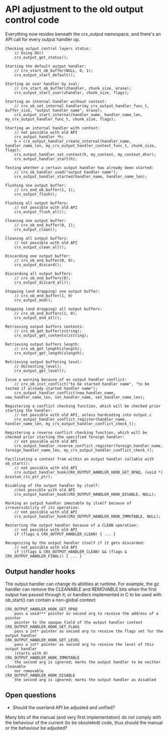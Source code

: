 # API adjustment to the old output control code

Everything now resides beneath the crx_output namespace, and there's an API call
for every output handler op.

    Checking output control layers status:
        // Using OG()
        crx_output_get_status();

    Starting the default output handler:
        // crx_start_ob_buffer(NULL, 0, 1);
        crx_output_start_default();

    Starting an user handler by zval:
        // crx_start_ob_buffer(zhandler, chunk_size, erase);
        crx_output_start_user(zhandler, chunk_size, flags);

    Starting an internal handler without context:
        // crx_ob_set_internal_handler(my_crx_output_handler_func_t, buffer_size, "output handler name", erase);
        crx_output_start_internal(handler_name, handler_name_len, my_crx_output_handler_func_t, chunk_size, flags);

    Starting an internal handler with context:
        // not possible with old API
        crx_output_handler *h;
        h = crx_output_handler_create_internal(handler_name, handler_name_len, my_crx_output_handler_context_func_t, chunk_size, flags);
        crx_output_handler_set_context(h, my_context, my_context_dtor);
        crx_output_handler_start(h);

    Testing whether a certain output handler has already been started:
        // crx_ob_handler_used("output handler name");
        crx_output_handler_started(handler_name, handler_name_len);

    Flushing one output buffer:
        // crx_end_ob_buffer(1, 1);
        crx_output_flush();

    Flushing all output buffers:
        // not possible with old API
        crx_output_flush_all();

    Cleaning one output buffer:
        // crx_ob_end_buffer(0, 1);
        crx_output_clean();

    Cleaning all output buffers:
        // not possible with old API
        crx_output_clean_all();

    Discarding one output buffer:
        // crx_ob_end_buffer(0, 0);
        crx_output_discard();

    Discarding all output buffers:
        // crx_ob_end_buffers(0);
        crx_output_discard_all();

    Stopping (and dropping) one output buffer:
        // crx_ob_end_buffer(1, 0)
        crx_output_end();

    Stopping (and dropping) all output buffers:
        // crx_ob_end_buffers(1, 0);
        crx_output_end_all();

    Retrieving output buffers contents:
        // crx_ob_get_buffer(zstring);
        crx_output_get_contents(zstring);

    Retrieving output buffers length:
        // crx_ob_get_length(zlength);
        crx_output_get_length(zlength);

    Retrieving output buffering level:
        // OG(nesting_level);
        crx_output_get_level();

    Issue a warning because of an output handler conflict:
        // crx_ob_init_conflict("to be started handler name", "to be tested if already started handler name");
        crx_output_handler_conflict(new_handler_name, new_handler_name_len, set_handler_name, set_handler_name_len);

    Registering a conflict checking function, which will be checked prior starting the handler:
        // not possible with old API, unless hardcoding into output.c
        crx_output_handler_conflict_register(handler_name, handler_name_len, my_crx_output_handler_conflict_check_t);

    Registering a reverse conflict checking function, which will be checked prior starting the specified foreign handler:
        // not possible with old API
        crx_output_handler_reverse_conflict_register(foreign_handler_name, foreign_handler_name_len, my_crx_output_handler_conflict_check_t);

    Facilitating a context from within an output handler callable with ob_start():
        // not possible with old API
        crx_output_handler_hook(CRX_OUTPUT_HANDLER_HOOK_GET_OPAQ, (void *) &custom_ctx_ptr_ptr);

    Disabling of the output handler by itself:
        //not possible with old API
        crx_output_handler_hook(CRX_OUTPUT_HANDLER_HOOK_DISABLE, NULL);

    Marking an output handler immutable by itself because of irreversibility of its operation:
        // not possible with old API
        crx_output_handler_hook(CRX_OUTPUT_HANDLER_HOOK_IMMUTABLE, NULL);

    Restarting the output handler because of a CLEAN operation:
        // not possible with old API
        if (flags & CRX_OUTPUT_HANDLER_CLEAN) { ... }

    Recognizing by the output handler itself if it gets discarded:
        // not possible with old API
        if ((flags & CRX_OUTPUT_HANDLER_CLEAN) && (flags & CRX_OUTPUT_HANDLER_FINAL)) { ... }

## Output handler hooks

The output handler can change its abilities at runtime. For example, the gz handler can
remove the CLEANABLE and REMOVABLE bits when the first output has passed through it;
or handlers implemented in C to be used with ob_start() can contain a non-global
context:

    CRX_OUTPUT_HANDLER_HOOK_GET_OPAQ
        pass a void*** pointer as second arg to receive the address of a pointer
        pointer to the opaque field of the output handler context
    CRX_OUTPUT_HANDLER_HOOK_GET_FLAGS
        pass a int* pointer as second arg to receive the flags set for the output handler
    CRX_OUTPUT_HANDLER_HOOK_GET_LEVEL
        pass a int* pointer as second arg to receive the level of this output handler
        (starts with 0)
    CRX_OUTPUT_HANDLER_HOOK_IMMUTABLE
        the second arg is ignored; marks the output handler to be neither cleanable
        nor removable
    CRX_OUTPUT_HANDLER_HOOK_DISABLE
        the second arg is ignored; marks the output handler as disabled

## Open questions

* Should the userland API be adjusted and unified?

Many bits of the manual (and very first implementation) do not comply with the
behaviour of the current (to be obsoleted) code, thus should the manual or the
behaviour be adjusted?
